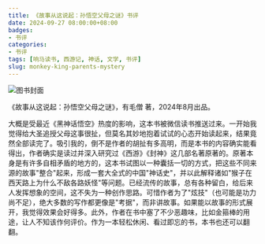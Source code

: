 ```yaml
---
title: 《故事从这说起：孙悟空父母之谜》书评
date: 2024-09-27 08:00:00+08:00
badges:
- 书评
categories:
- 书评
tags: [响马读书, 西游记, 神话, 文学, 书评]
slug: monkey-king-parents-mystery
---
```


<div class="p-3 text-center">
  <img class="img-fluid" src="/images/2024/0927/book-cover-2.png" alt="图书封面">
</div>

《故事从这说起：孙悟空父母之谜》，有毛僧 著，2024年8月出品。

大概是受最近《黑神话悟空》热度的影响，这本书被微信读书推送过来。一开始我觉得给大圣追授父母这事很扯，但莫名其妙地抱着试试的心态开始读起来，结果竟然全部读完了。吸引我的，倒不是作者的胡扯有多高明，而是本书的内容确实能看得出，作者确实是读过并深入研究过《西游》《封神》这几部名著原著的。原著本身是有许多自相矛盾的地方的，这本书试图以一种囊括一切的方式，把这些不同来源的故事"整合"起来，形成一套大全式的中国"神话史"，并以此解释诸如"猴子在西天路上为什么不敌各路妖怪"等问题。已经流传的故事，总有各种留白，给后来人发挥想象的空间，这不失为一种创作思路。可惜作者为了"炫技"（也可能是功力尚不足），绝大多数的写作都更像是"考据"，而非讲故事。如果能以故事的形式展开，我觉得效果会好得多。此外，作者在书中塞了不少恶趣味，比如金箍棒的用途，让人不知该作何评价。作为一本轻松休闲、看过即忘的书，本书也还可以翻翻。
